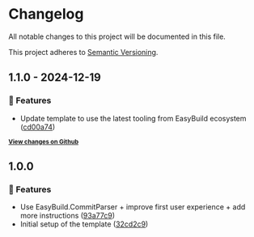 # Changelog

All notable changes to this project will be documented in this file.

This project adheres to [Semantic Versioning](https://semver.org/spec/v2.0.0.html).

<!-- Don't add your changes manually, it will be done based on your Git history when making a release -->

<!-- EasyBuild: START -->
<!-- last_commit_released: cd00a74431cf988b647aa4f25d208550dd4a01a3 -->
<!-- EasyBuild: END -->

## 1.1.0 - 2024-12-19

### 🚀 Features

* Update template to use the latest tooling from EasyBuild ecosystem ([cd00a74](https://github.com/glutinum-org/Glutinum.Template/commit/cd00a74431cf988b647aa4f25d208550dd4a01a3))

<strong><small>[View changes on Github](https://github.com/glutinum-org/Glutinum.Template/compare/93a77c9355923a64296770573ee93940ea14d1d5..cd00a74431cf988b647aa4f25d208550dd4a01a3)</small></strong>

## 1.0.0

### 🚀 Features

- Use EasyBuild.CommitParser + improve first user experience + add more instructions ([93a77c9](https://github.com/easybuild-org/EasyBuild.FileSystemProvider/commit/93a77c9355923a64296770573ee93940ea14d1d5))
- Initial setup of the template ([32cd2c9](https://github.com/easybuild-org/EasyBuild.FileSystemProvider/commit/32cd2c90729fc88f1eece20a2d744cc2f68dede1))
